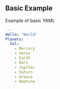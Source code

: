 ## Basic Example

Example of basic YAML

```yml
---
Hello: "World"
Planets:
  Sol:
    - Mercury 
    - Venus
    - Earth
    - Mars
    - Jupiter
    - Saturn
    - Uranus
    - Neptune
```
